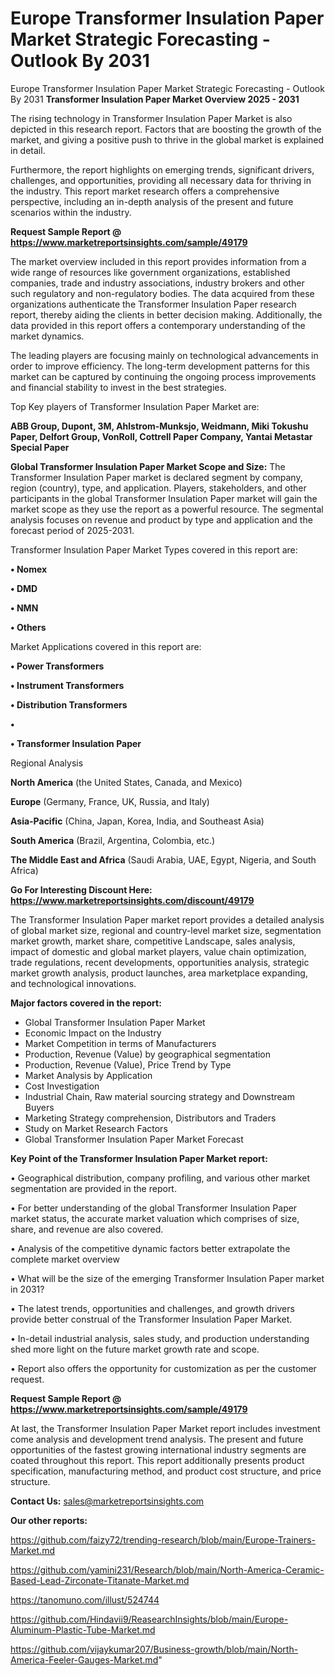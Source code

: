 # Europe Transformer Insulation Paper Market Strategic Forecasting - Outlook By 2031
Europe Transformer Insulation Paper Market Strategic Forecasting - Outlook By 2031
<Strong> Transformer Insulation Paper Market Overview 2025 - 2031</strong>

The rising technology in Transformer Insulation Paper Market is also depicted in this research report. Factors that are boosting the growth of the market, and giving a positive push to thrive in the global market is explained in detail.

Furthermore, the report highlights on emerging trends, significant drivers, challenges, and opportunities, providing all necessary data for thriving in the industry. This report market research offers a comprehensive perspective, including an in-depth analysis of the present and future scenarios within the industry.

<strong>Request Sample Report @ <a href=https://www.marketreportsinsights.com/sample/49179>https://www.marketreportsinsights.com/sample/49179</a></strong>

The market overview included in this report provides information from a wide range of resources like government organizations, established companies, trade and industry associations, industry brokers and other such regulatory and non-regulatory bodies. The data acquired from these organizations authenticate the Transformer Insulation Paper research report, thereby aiding the clients in better decision making. Additionally, the data provided in this report offers a contemporary understanding of the market dynamics.

The leading players are focusing mainly on technological advancements in order to improve efficiency. The long-term development patterns for this market can be captured by continuing the ongoing process improvements and financial stability to invest in the best strategies.

Top Key players of Transformer Insulation Paper Market are:

<strong>ABB Group, Dupont, 3M, Ahlstrom-Munksjo, Weidmann, Miki Tokushu Paper, Delfort Group, VonRoll, Cottrell Paper Company, Yantai Metastar Special Paper</strong>

<strong><b>Global Transformer Insulation Paper Market Scope and Size:</b></strong>
The Transformer Insulation Paper market is declared segment by company, region (country), type, and application. Players, stakeholders, and other participants in the global Transformer Insulation Paper market will gain the market scope as they use the report as a powerful resource. The segmental analysis focuses on revenue and product by type and application and the forecast period of 2025-2031.

Transformer Insulation Paper Market Types covered in this report are:

<strong>•  Nomex

•  DMD

•  NMN

•  Others</strong>

Market Applications covered in this report are:

<strong>•  Power Transformers

•  Instrument Transformers

•  Distribution Transformers

•  

•  Transformer Insulation Paper</strong> 

Regional Analysis

<strong>North America</strong> (the United States, Canada, and Mexico)

<strong>Europe</strong> (Germany, France, UK, Russia, and Italy)

<strong>Asia-Pacific</strong> (China, Japan, Korea, India, and Southeast Asia)

<strong>South America</strong> (Brazil, Argentina, Colombia, etc.)

<strong>The Middle East and Africa</strong> (Saudi Arabia, UAE, Egypt, Nigeria, and South Africa)

<strong>Go For Interesting Discount Here: <a href=https://www.marketreportsinsights.com/discount/49179>https://www.marketreportsinsights.com/discount/49179</a></strong>

The Transformer Insulation Paper market report provides a detailed analysis of global market size, regional and country-level market size, segmentation market growth, market share, competitive Landscape, sales analysis, impact of domestic and global market players, value chain optimization, trade regulations, recent developments, opportunities analysis, strategic market growth analysis, product launches, area marketplace expanding, and technological innovations.

<strong><b>Major factors covered in the report:</b></strong>
<ul>
  <li>Global Transformer Insulation Paper Market </li>
  <li>Economic Impact on the Industry</li>
  <li>Market Competition in terms of Manufacturers</li>
  <li>Production, Revenue (Value) by geographical segmentation</li>
  <li>Production, Revenue (Value), Price Trend by Type</li>
  <li>Market Analysis by Application</li>
  <li>Cost Investigation</li>
  <li>Industrial Chain, Raw material sourcing strategy and Downstream Buyers</li>
  <li>Marketing Strategy comprehension, Distributors and Traders</li>
  <li>Study on Market Research Factors</li>
  <li>Global Transformer Insulation Paper Market Forecast</li>
</ul>

<strong><b>Key Point of the Transformer Insulation Paper Market report:</b></strong>

• Geographical distribution, company profiling, and various other market segmentation are provided in the report.

• For better understanding of the global Transformer Insulation Paper market status, the accurate market valuation which comprises of size, share, and revenue are also covered.

• Analysis of the competitive dynamic factors better extrapolate the complete market overview

• What will be the size of the emerging Transformer Insulation Paper market in 2031?

• The latest trends, opportunities and challenges, and growth drivers provide better construal of the Transformer Insulation Paper Market.

• In-detail industrial analysis, sales study, and production understanding shed more light on the future market growth rate and scope.

• Report also offers the opportunity for customization as per the customer request.

<strong>Request Sample Report @ <a href=https://www.marketreportsinsights.com/sample/49179>https://www.marketreportsinsights.com/sample/49179</a></strong>

At last, the Transformer Insulation Paper Market report includes investment come analysis and development trend analysis. The present and future opportunities of the fastest growing international industry segments are coated throughout this report. This report additionally presents product specification, manufacturing method, and product cost structure, and price structure.

<strong>Contact Us:</strong>
sales@marketreportsinsights.com

<strong>Our other reports:</strong>

<a href=https://github.com/faizy72/trending-research/blob/main/Europe-Trainers-Market.md>https://github.com/faizy72/trending-research/blob/main/Europe-Trainers-Market.md</a>

<a href=https://github.com/yamini231/Research/blob/main/North-America-Ceramic-Based-Lead-Zirconate-Titanate-Market.md>https://github.com/yamini231/Research/blob/main/North-America-Ceramic-Based-Lead-Zirconate-Titanate-Market.md</a>

<a href=https://tanomuno.com/illust/524744>https://tanomuno.com/illust/524744</a>

<a href=https://github.com/Hindavii9/ReasearchInsights/blob/main/Europe-Aluminum-Plastic-Tube-Market.md>https://github.com/Hindavii9/ReasearchInsights/blob/main/Europe-Aluminum-Plastic-Tube-Market.md</a>

<a href=https://github.com/vijaykumar207/Business-growth/blob/main/North-America-Feeler-Gauges-Market.md>https://github.com/vijaykumar207/Business-growth/blob/main/North-America-Feeler-Gauges-Market.md</a>"
